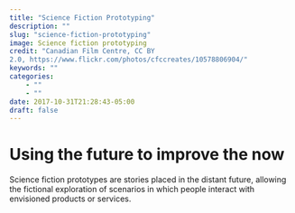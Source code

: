 ```yaml
---
title: "Science Fiction Prototyping"
description: ""
slug: "science-fiction-prototyping"
image: Science fiction prototyping
credit: "Canadian Film Centre, CC BY2.0, https://www.flickr.com/photos/cfccreates/10578806904/"
keywords: ""
categories:
    - ""
    - ""
date: 2017-10-31T21:28:43-05:00
draft: false
---
```

# Using the future to improve the now

Science fiction prototypes are stories placed in the distant future, allowing the fictional exploration of scenarios in which people interact with envisioned products or services.
